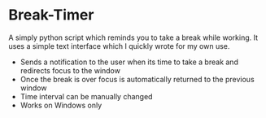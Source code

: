 # Break-Timer
A simply python script which reminds you to take a break while working. It uses a simple text interface which I quickly wrote for my own use.

- Sends a notification to the user when its time to take a break and redirects focus to the window
- Once the break is over focus is automatically returned to the previous window
- Time interval can be manually changed
- Works on Windows only
